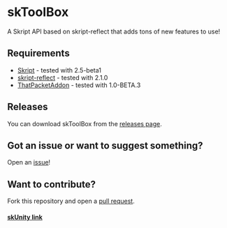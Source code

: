 # skToolBox
A Skript API based on skript-reflect that adds tons of new features to use! 

## Requirements
* [Skript](https://github.com/SkriptLang/Skript/releases) - tested with 2.5-beta1
* [skript-reflect](https://github.com/TPGamesNL/skript-reflect/actions) - tested with 2.1.0
* [ThatPacketAddon](https://skripttools.net/dl/ThatPacketAddon+1.0-BETA.3.jar) - tested with 1.0-BETA.3

## Releases
You can download skToolBox from the [releases page](https://github.com/Mr-Darth/skToolBox/releases).

## Got an issue or want to suggest something?
Open an [issue](https://github.com/Mr-Darth/skToolBox/issues)!

## Want to contribute?
Fork this repository and open a [pull request](https://github.com/Mr-Darth/skToolBox/pulls).

#### [skUnity link](https://forums.skunity.com/resources/sktoolbox.1140/)
